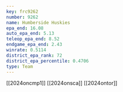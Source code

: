 ```yaml
---
key: frc9262
number: 9262
name: Humberside Huskies
epa_end: 16.08
auto_epa_end: 5.13
teleop_epa_end: 8.52
endgame_epa_end: 2.43
winrate: 0.5114
district_epa_rank: 72
district_epa_percentile: 0.4706
type: Team
---
```

[[2024oncmp1]]
[[2024onsca]]
[[2024ontor]]
